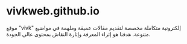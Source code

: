 # vivkweb.github.io

موقع "vivk" إلكترونية متكاملة مخصصة لتقديم مقالات عميقة وملهمة في مواضيع متنوعة. هدفنا هو إثراء المعرفة وإثارة النقاش بمحتوى عالي الجودة.
